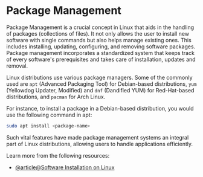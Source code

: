 # Package Management

Package Management is a crucial concept in Linux that aids in the handling of packages (collections of files). It not only allows the user to install new software with single commands but also helps manage existing ones. This includes installing, updating, configuring, and removing software packages. Package management incorporates a standardized system that keeps track of every software's prerequisites and takes care of installation, updates and removal.

Linux distributions use various package managers. Some of the commonly used are `apt` (Advanced Packaging Tool) for Debian-based distributions, `yum` (Yellowdog Updater, Modified) and `dnf` (Dandified YUM) for Red-Hat-based distributions, and `pacman` for Arch Linux.

For instance, to install a package in a Debian-based distribution, you would use the following command in apt:

```bash
sudo apt install <package-name>
```

Such vital features have made package management systems an integral part of Linux distributions, allowing users to handle applications efficiently.

Learn more from the following resources:

- [@article@Software Installation on Linux](https://labex.io/tutorials/linux-software-installation-on-linux-18005)
